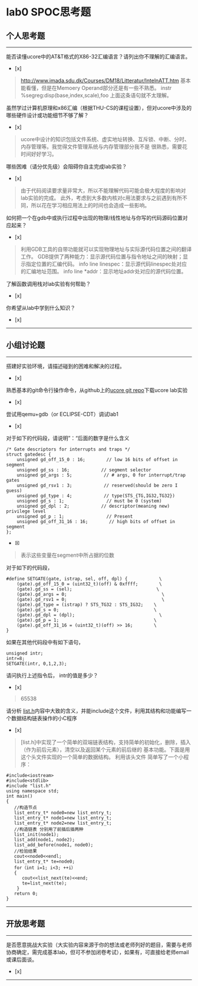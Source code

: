 # lab0 SPOC思考题

## 个人思考题

---

能否读懂ucore中的AT&T格式的X86-32汇编语言？请列出你不理解的汇编语言。
- [x]  

>  http://www.imada.sdu.dk/Courses/DM18/Litteratur/IntelnATT.htm
   基本能看懂，但是在Memoery Operand部分还是有一些不熟悉。 
   instr   %segreg:disp(base,index,scale),foo
   上面这条语句就不太理解。

虽然学过计算机原理和x86汇编（根据THU-CS的课程设置），但对ucore中涉及的哪些硬件设计或功能细节不够了解？
- [x]  

>  ucore中设计的知识包括文件系统、虚实地址转换、互斥锁、中断、分时、内存管理等。我觉得文件管理系统与内存管理部分我不是    很熟悉，需要花时间好好学习。


哪些困难（请分优先级）会阻碍你自主完成lab实验？
- [x]  

>  由于代码阅读要求量非常大，所以不能理解代码可能会极大程度的影响对lab实验的完成。
   此外，考虑到大多数内核对c用法要求与之前遇到有所不同，所以花在学习相应用法上的时间也会造成一些影响。

如何把一个在gdb中或执行过程中出现的物理/线性地址与你写的代码源码位置对应起来？
- [x]  

>   利用GDB工具的自带功能就可以实现物理地址与实际源代码位置之间的翻译工作。
    GDB提供了两种能力：显示源代码位置与指令地址之间的映射；显示指定位置的汇编代码。
    info line linespec：显示源代码linespec处对应的汇编地址范围。
    info line *addr：显示地址addr处对应的源代码位置。

了解函数调用栈对lab实验有何帮助？
- [x]  

>   

你希望从lab中学到什么知识？
- [x]  

>   

---

## 小组讨论题

---

搭建好实验环境，请描述碰到的困难和解决的过程。
- [x]  

> 

熟悉基本的git命令行操作命令，从github上的[ucore git repo](http://www.github.com/chyyuu/ucore_lab)下载ucore lab实验
- [x]  

> 

尝试用qemu+gdb（or ECLIPSE-CDT）调试lab1
- [x]  

> 

对于如下的代码段，请说明”：“后面的数字是什么含义
```
/* Gate descriptors for interrupts and traps */
struct gatedesc {
    unsigned gd_off_15_0 : 16;        // low 16 bits of offset in segment
    unsigned gd_ss : 16;            // segment selector
    unsigned gd_args : 5;            // # args, 0 for interrupt/trap gates
    unsigned gd_rsv1 : 3;            // reserved(should be zero I guess)
    unsigned gd_type : 4;            // type(STS_{TG,IG32,TG32})
    unsigned gd_s : 1;                // must be 0 (system)
    unsigned gd_dpl : 2;            // descriptor(meaning new) privilege level
    unsigned gd_p : 1;                // Present
    unsigned gd_off_31_16 : 16;        // high bits of offset in segment
};
```
- [x]  

> 表示这些变量在segment中所占据的位数

对于如下的代码段，
```
#define SETGATE(gate, istrap, sel, off, dpl) {            \
    (gate).gd_off_15_0 = (uint32_t)(off) & 0xffff;        \
    (gate).gd_ss = (sel);                                \
    (gate).gd_args = 0;                                    \
    (gate).gd_rsv1 = 0;                                    \
    (gate).gd_type = (istrap) ? STS_TG32 : STS_IG32;    \
    (gate).gd_s = 0;                                    \
    (gate).gd_dpl = (dpl);                                \
    (gate).gd_p = 1;                                    \
    (gate).gd_off_31_16 = (uint32_t)(off) >> 16;        \
}
```
如果在其他代码段中有如下语句，
```
unsigned intr;
intr=8;
SETGATE(intr, 0,1,2,3);
```
请问执行上述指令后， intr的值是多少？
- [x]  

> 65538

请分析 [list.h](https://github.com/chyyuu/ucore_lab/blob/master/labcodes/lab2/libs/list.h)内容中大致的含义，并能include这个文件，利用其结构和功能编写一个数据结构链表操作的小C程序
- [x]  

> [list.h]中实现了一个简单的双端链表结构，支持简单的初始化，删除，插入（作为前后元素），清空以及返回某个元素的前后继的   基本功能。下面是用这个头文件实现的一个简单的数据结构。
  利用该头文件 简单写了一个小程序：
  ```
  #include<iostream>
  #include<stdlib>
  #include "list.h"
  using namespace std;
  int main()
  {
     //构造节点 
     list_entry_t* node0=new list_entry_t;
     list_entry_t* node1=new list_entry_t;
     list_entry_t* node2=new list_entry_t;
     //构造链表 分别用了前插后插两种
     list_init(node1);
     list_add(node1, node2);
     list_add_before(node1, node0);
     //检验结果
     cout<<node0<<endl;
     list_entry_t* te=node0;
     for（int i=1; i<3; ++i）
     {
        cout<<list_next(te)<<end;
        te=list_next(te);
      }
     return 0;   
  }    
  ```

---

## 开放思考题

---

是否愿意挑战大实验（大实验内容来源于你的想法或老师列好的题目，需要与老师协商确定，需完成基本lab，但可不参加闭卷考试），如果有，可直接给老师email或课后面谈。
- [x]  

>  

---

